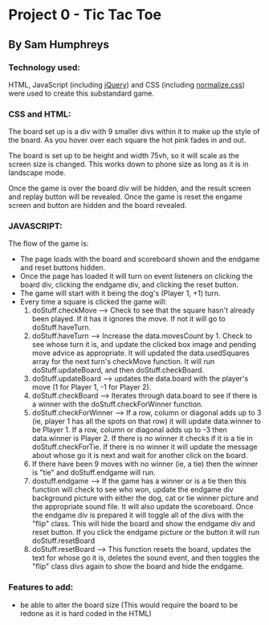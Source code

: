 Project 0 - Tic Tac Toe
=======================
By Sam Humphreys
----------------

### Technology used:
HTML, JavaScript (including [jQuery](http://jquery.com)) and CSS (including [normalize.css](https://necolas.github.io/normalize.css/)) were used to create this substandard game.

### CSS and HTML:

The board set up is a div with 9 smaller divs within it to make up the style of the board. As you hover over each square the hot pink fades in and out.

The board is set up to be height and width 75vh, so it will scale as the screen size is changed. This works down to phone size as long as it is in landscape mode.

Once the game is over the board div will be hidden, and the result screen and replay button will be revealed. Once the game is reset the engame screen and button are hidden and the board revealed.

### JAVASCRIPT:

The flow of the game is:

- The page loads with the board and scoreboard shown and the endgame and reset buttons hidden.
- Once the page has loaded it will turn on event listeners on clicking the board div, clicking the endgame div, and clicking the reset button.
- The game will start with it being the dog's (Player 1, +1) turn.
- Every time a square is clicked the game will:
  1. doStuff.checkMove --> Check to see that the square hasn't already been played. If it has it ignores the move. If not it will go to doStuff.haveTurn.
  2. doStuff.haveTurn --> Increase the data.movesCount by 1. Check to see whose turn it is, and update the clicked box image and pending move advice as appropriate. It will updated the data.usedSquares array for the next turn's checkMove function. It will run doStuff.updateBoard, and then doStuff.checkBoard.
  3. doStuff.updateBoard --> updates the data.board with the player's move (1 for Player 1, -1 for Player 2).
  4. doStuff.checkBoard --> Iterates through data.board to see if there is a winner with the  doStuff.checkForWinner function.
  5. doStuff.checkForWinner --> If a row, column or diagonal adds up to 3 (ie, player 1 has all the spots on that row) it will update data.winner to be Player 1. If a row, column or diagonal adds up to -3 then data.winner is Player 2. If there is no winner it checks if it is a tie in doStuff.checkForTie.
  If there is no winner it will update the message about whose go it is next and wait for another click on the board.
  6. If there have been 9 moves with no winner (ie, a tie) then the winner is "tie" and doStuff.endgame will run.
  7. dostuff.endgame --> If the game has a winner or is a tie then this function will check to see who won, update the endgame div background picture with either the dog, cat or tie winner picture and the appropriate sound file.
  It will also update the scoreboard.
  Once the endgame div is prepared it will toggle all of the divs with the "flip" class. This will hide the board and show the endgame div and reset button. If you click the endgame picture or the button it will run doStuff.resetBoard
  8. doStuff.resetBoard --> This function resets the board, updates the text for whose go it is, deletes the sound event, and then toggles the "flip" class divs again to show the board and hide the endgame.

### Features to add:
- be able to alter the board size (This would require the board to be redone as it is hard coded in the HTML)
